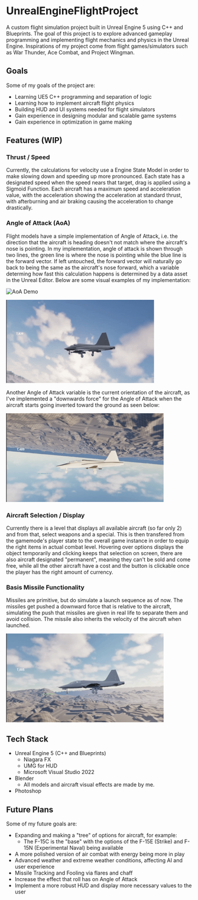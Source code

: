 # UnrealEngineFlightProject

A custom flight simulation project built in Unreal Engine 5 using C++ and Blueprints.
The goal of this project is to explore advanced gameplay programming and implementing flight mechanics and physics in the Unreal Engine.
Inspirations of my project come from flight games/simulators such as War Thunder, Ace Combat, and Project Wingman.

## Goals
Some of my goals of the project are:
- Learning UE5 C++ programming and separation of logic
- Learning how to implement aircraft flight physics
- Building HUD and UI systems needed for flight simulators
- Gain experience in designing modular and scalable game systems
- Gain experience in optimization in game making

## Features (WIP)

### Thrust / Speed
Currently, the calculations for velocity use a Engine State Model in order to make slowing down and speeding up more pronounced. Each state has a designated speed when the speed nears that target, drag is applied using a Sigmoid Function.
Each aircraft has a maximum speed and acceleration value, with the acceleration showing the acceleration at standard thrust, with afterburning and air braking causing the acceleration to change drastically.

### Angle of Attack (AoA)
Flight models have a simple implementation of Angle of Attack, i.e. the direction that the aircraft is heading doesn't not match where the aircraft's nose is pointing. In my implementation, angle of attack is shown through two lines,
the green line is where the nose is pointing while the blue line is the forward vector. If left untouched, the forward vector will naturally go back to being the same as the aircraft's nose forward, which a variable determing how fast this 
calculation happens is determined by a data asset in the Unreal Editor. Below are some visual examples of my implementation:

![AoA Demo](Gifs/AoA-Gif.gif)

![AoA Sideview Demo](Gifs/AoA-Angle2-Gif.gif)

Another Angle of Attack variable is the current orientation of the aircraft, as I've implemented a "downwards force" for the Angle of Attack when the aircraft starts going inverted toward the ground as seen below:

![AoA Gravity Demo](Gifs/Gravity-Gif.gif)

### Aircraft Selection / Display
Currently there is a level that displays all available aircraft (so far only 2) and from that, select weapons and a special. This is then transfered from the gamemode's player state to the overall game instance in order to equip the right 
items in actual combat level. Hovering over options displays the object temporarily and clicking keeps that selection on screen, there are also aircraft designated "permanent", meaning they can't be sold and come free, while all the other aircraft have a cost and the button is clickable once the player has the right amount of currency.

### Basis Missile Functionality
Missiles are primitive, but do simulate a launch sequence as of now. The missiles get pushed a downward force that is relative to the aircraft, simulating the push that missiles are given in real life to separate them and avoid collision.
The missile also inherits the velocity of the aircraft when launched.

![Missile Launch Demo](Gifs/Missile-Gif.gif)

## Tech Stack
- Unreal Engine 5 (C++ and Blueprints)
  - Niagara FX
  - UMG for HUD
  - Microsoft Visual Studio 2022
- Blender
  - All models and aircraft visual effects are made by me.
- Photoshop

## Future Plans
Some of my future goals are:
- Expanding and making a "tree" of options for aircraft, for example:
  - The F-15C is the "base" with the options of the F-15E (Strike) and F-15N (Experimental Naval) being available
- A more polished version of air combat with energy being more in play
- Advanced weather and extreme weather conditions, affecting AI and user experience
- Missile Tracking and Fooling via flares and chaff
- Increase the effect that roll has on Angle of Attack
- Implement a more robust HUD and display more necessary values to the user
